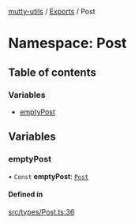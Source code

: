 [mutty-utils](../README.md) / [Exports](../modules.md) / Post

# Namespace: Post

## Table of contents

### Variables

- [emptyPost](Post.md#emptypost)

## Variables

### emptyPost

• `Const` **emptyPost**: [`Post`](../interfaces/Post.md)

#### Defined in

[src/types/Post.ts:36](https://github.com/jonlaing/mutty-utils/blob/d7d0eb8/src/types/Post.ts#L36)
